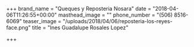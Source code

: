 +++
brand_name = "Queques y Reposteria Nosara"
date = "2018-04-06T11:26:55+00:00"
masthead_image = ""
phone_number = "(506) 8516-6069"
teaser_image = "/uploads/2018/04/06/reposteria-los-reyes-face.png"
title = "Ines Guadalupe Rosales Lopez"

+++
